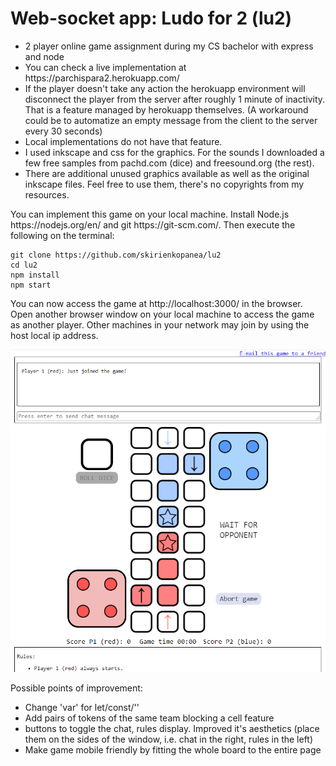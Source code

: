 # Web-socket app: Ludo for 2 (lu2)
<ul>
<li>2 player online game assignment during my CS bachelor with express and node</li>
<li>You can check a live implementation at https://parchispara2.herokuapp.com/</li>
<li>If the player doesn't take any action the herokuapp environment will disconnect the player from the server after roughly 1 minute of inactivity.
That is a feature managed by herokuapp themselves. (A workaround could be to automatize an empty message from the client to the server every 30 seconds)</li>
<li>Local implementations do not have that feature.</li>
<li>I used inkscape and css for the graphics. For the sounds I downloaded a few free samples from pachd.com (dice) and freesound.org (the rest).</li>
<li>There are additional unused graphics available as well as the original inkscape files. Feel free to use them, there's no copyrights from my resources.</li>
</ul>
You can implement this game on your local machine. Install Node.js https://nodejs.org/en/ and git https://git-scm.com/. Then execute the following on the terminal:

```console
git clone https://github.com/skirienkopanea/lu2
cd lu2
npm install
npm start
```

You can now access the game at http://localhost:3000/ in the browser. Open another browser window on your local machine to access the game as another player. Other machines in your network may join by using the host local ip address.

![Board game screenshot](screenshot.png)

Possible points of improvement:
<ul>
  <li>Change 'var' for let/const/''</li>
  <li>Add pairs of tokens of the same team blocking a cell feature</li>
  <li>buttons to toggle the chat, rules display. Improved it's aesthetics (place them on the sides of the window, i.e. chat in the right, rules in the left)</li>
  <li>Make game mobile friendly by fitting the whole board to the entire page</li>
 </ul>
